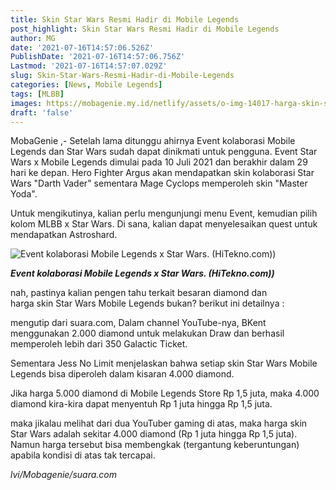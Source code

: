 ```yaml
---
title: Skin Star Wars Resmi Hadir di Mobile Legends
post_highlight: Skin Star Wars Resmi Hadir di Mobile Legends
author: MG
date: '2021-07-16T14:57:06.526Z'
PublishDate: '2021-07-16T14:57:06.756Z'
Lastmod: '2021-07-16T14:57:07.029Z'
slug: Skin-Star-Wars-Resmi-Hadir-di-Mobile-Legends
categories: [News, Mobile Legends]
tags: [MLBB]
images: https://mobagenie.my.id/netlify/assets/o-img-14017-harga-skin-star-wars-mobile-legends-ilustrasi-logo-kolaborasi-mobile-legends-x-star-wars.jpg
draft: 'false'
---
```


MobaGenie ,- Setelah lama ditunggu ahirnya Event kolaborasi Mobile Legends dan Star Wars sudah dapat dinikmati untuk pengguna. Event Star Wars x Mobile Legends dimulai pada 10 Juli 2021 dan berakhir dalam 29 hari ke depan. Hero Fighter Argus akan mendapatkan skin kolaborasi Star Wars "Darth Vader" sementara Mage Cyclops memperoleh skin "Master Yoda".

Untuk mengikutinya, kalian perlu mengunjungi menu Event, kemudian pilih kolom MLBB x Star Wars. Di sana, kalian dapat menyelesaikan quest untuk mendapatkan Astroshard.

![Event kolaborasi Mobile Legends x Star Wars. (HiTekno.com))](https://mobagenie.my.id/netlify/assets/o-img-63465-event-kolaborasi-mobile-legends-x-star-wars-hiteknocom.jpg "Event kolaborasi Mobile Legends x Star Wars. (HiTekno.com))")

***Event kolaborasi Mobile Legends x Star Wars. (HiTekno.com))***

nah, pastinya kalian pengen tahu terkait besaran diamond dan harga skin Star Wars Mobile Legends bukan? berikut ini detailnya :

mengutip dari suara.com, Dalam channel YouTube-nya, BKent menggunakan 2.000 diamond untuk melakukan Draw dan berhasil memperoleh lebih dari 350 Galactic Ticket.

Sementara Jess No Limit menjelaskan bahwa setiap skin Star Wars Mobile Legends bisa diperoleh dalam kisaran 4.000 diamond.

Jika harga 5.000 diamond di Mobile Legends Store Rp 1,5 juta, maka 4.000 diamond kira-kira dapat menyentuh Rp 1 juta hingga Rp 1,5 juta.

maka jikalau melihat dari dua YouTuber gaming di atas, maka harga skin Star Wars adalah sekitar 4.000 diamond (Rp 1 juta hingga Rp 1,5 juta). Namun harga tersebut bisa membengkak (tergantung keberuntungan) apabila kondisi di atas tak tercapai.



*lvi/Mobagenie/suara.com*